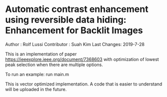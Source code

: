 # Automatic contrast enhancement using reversible data hiding: Enhancement for Backlit Images
Author : Rolf Lussi
Contributor : Suah Kim
Last Changes: 2019-7-28

This is an implementation of paper https://ieeexplore.ieee.org/document/7368603 with optimization of lowest peak selection when there are multiple options. 

To run an example: 
run
main.m

This is vector optimized implementation. A code that is easier to understand will be uploaded in the future.
